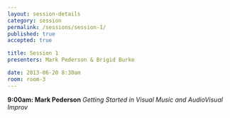 ```yaml
---
layout: session-details
category: session
permalink: /sessions/session-1/
published: true
accepted: true

title: Session 1
presenters: Mark Pederson & Brigid Burke

date: 2013-06-20 8:30am
room: room-3
---
```


**9:00am: Mark Pederson**
_Getting Started in Visual Music and AudioVisual Improv_